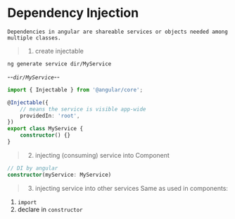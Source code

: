 # Dependency Injection
    Dependencies in angular are shareable services or objects needed among multiple classes.

>1. create injectable

`ng generate service dir/MyService`

--_`dir/MyService`_--
```typescript
import { Injectable } from '@angular/core';

@Injectable({
    // means the service is visible app-wide
    providedIn: 'root',
})
export class MyService {
    constructor() {}
}
```

>2. injecting (consuming) service into Component

```typescript
// DI by angular
constructor(myService: MyService)
```

>3. injecting service into other services
Same as used in components:
1. `import`
2. declare in `constructor`


